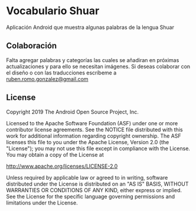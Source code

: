 Vocabulario Shuar
===================================

Aplicación Android que muestra algunas palabras de la lengua Shuar

Colaboración
-------
Falta agregar palabras y categorías las cuales se añadiran en próximas actualizaciones y para ello se necesitan imágenes.
Si deseas colaborar con el diseño o con las traducciones escríbeme a ruben.romo.gonzalez@gmail.com


License
-------

Copyright 2019 The Android Open Source Project, Inc.

Licensed to the Apache Software Foundation (ASF) under one or more contributor
license agreements.  See the NOTICE file distributed with this work for
additional information regarding copyright ownership.  The ASF licenses this
file to you under the Apache License, Version 2.0 (the "License"); you may not
use this file except in compliance with the License.  You may obtain a copy of
the License at

http://www.apache.org/licenses/LICENSE-2.0

Unless required by applicable law or agreed to in writing, software
distributed under the License is distributed on an "AS IS" BASIS, WITHOUT
WARRANTIES OR CONDITIONS OF ANY KIND, either express or implied.  See the
License for the specific language governing permissions and limitations under
the License.

